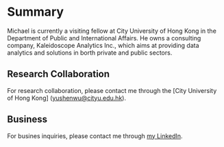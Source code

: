 # Summary
Michael is currently a visiting fellow at City University of Hong Kong in the Department of Public and International Affairs. He owns a consulting company, Kaleidoscope Analytics Inc., which aims at providing data analytics and solutions in borth private and public sectors.

## Research Collaboration
For research collaboration, please contact me through the [City University of Hong Kong] (yushenwu@cityu.edu.hk).

## Business
For busines inquiries, please contact me through [my LinkedIn](https://www.linkedin.com/in/michael0x00/).
